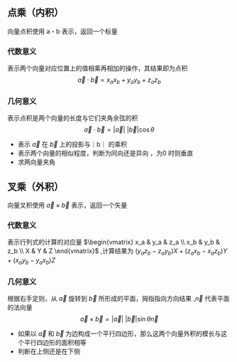 ## 点乘（内积）

向量点积使用 a・b 表示，返回一个标量

### 代数意义
表示两个向量对应位置上的值相乘再相加的操作，其结果即为点积
$$\vec{a} \cdot \vec{b} = x_a x_b + y_a y_b + z_a z_b $$
### 几何意义
表示点积是两个向量的长度与它们夹角余弦的积
$$\vec{a} \cdot \vec{b} =|\vec{a}|\ |\vec{b}| \cos \theta $$

* 表示 $\vec{a}$ 在 $\vec{b}$ 上的投影与｜b｜ 的乘积
* 表示两个向量的相似程度，判断为同向还是异向 ，为0 时则垂直
* 求两向量夹角

## 叉乘（外积）

向量叉积使用 $\vec{a}\times\vec{b}$ 表示，返回一个矢量

### 代数意义
表示行列式的计算的对应量 $\begin{vmatrix} x_a & y_a & z_a \\ x_b & y_b & z_b \\ X & Y & Z \end{vmatrix}$ ,计算结果为  $(y_a z_b - z_a y_b)X + (z_a x_b - x_a z_b)Y +(x_a y_b - y_a x_b)Z$
### 几何意义

根据右手定则，从 $\vec a$ 旋转到 $\vec b$ 所形成的平面，拇指指向方向结果 ,$\vec n$ 代表平面的法向量
$$\vec{a} \times \vec{b} =|\vec{a}|\ | \vec{b}| \sin \theta \vec{n} $$


* 如果以 $\vec a$ 和 $\vec b$ 为边构成一个平行四边形，那么这两个向量外积的模长与这个平行四边形的面积相等
* 判断在上侧还是在下侧